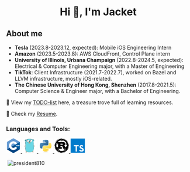 <h1 align="center">Hi 👋, I'm Jacket</h1>
<p align="left">
</p>

## About me
- **Tesla** (2023.8-2023.12, expected): Mobile iOS Engineering Intern
- **Amazon** (2023.5-2023.8): AWS CloudFront, Control Plane intern
- **University of Illinois, Urbana Champaign** (2022.8-2024.5, expected): Electrical & Computer Engineering major, with a Master of Engineering
- **TikTok**: Client Infrastructure (2021.7-2022.7), worked on Bazel and LLVM infrastructure, mostly iOS-related.
- **The Chinese University of Hong Kong, Shenzhen** (2017.8-2021.5): Computer Science & Engineer major, with a Bachelor of Engineering.

💬 View my [TODO-list](https://qo0rpw16is.larksuite.com/docx/Iqp4djbEWoavRzxtS2Eu0WY3sfb) here, a treasure trove full of learning resources.

📄 Check my [Resume](https://github.com/PRESIDENT810/PRESIDENT810/blob/main/Resume.pdf).


<h3 align="left">Languages and Tools:</h3>
<p align="left"> <a href="https://www.w3schools.com/cpp/" target="_blank" rel="noreferrer"> <img src="https://raw.githubusercontent.com/devicons/devicon/master/icons/cplusplus/cplusplus-original.svg" alt="cplusplus" width="40" height="40"/> </a> <a href="https://golang.org" target="_blank" rel="noreferrer"> <img src="https://raw.githubusercontent.com/devicons/devicon/master/icons/go/go-original.svg" alt="go" width="40" height="40"/> </a> <a href="https://www.python.org" target="_blank" rel="noreferrer"> <img src="https://raw.githubusercontent.com/devicons/devicon/master/icons/python/python-original.svg" alt="python" width="40" height="40"/> </a> <a href="https://www.rust-lang.org" target="_blank" rel="noreferrer"> <img src="https://raw.githubusercontent.com/devicons/devicon/master/icons/rust/rust-plain.svg" alt="rust" width="40" height="40"/> </a> <a href="https://www.typescriptlang.org/" target="_blank" rel="noreferrer"> <img src="https://raw.githubusercontent.com/devicons/devicon/master/icons/typescript/typescript-original.svg" alt="typescript" width="40" height="40"/> </a> </p>

<p>&nbsp;<img align="center" src="https://github-readme-stats.vercel.app/api?username=president810&show_icons=true&locale=en&count_private=true&theme=cobalt" alt="president810" /></p>
